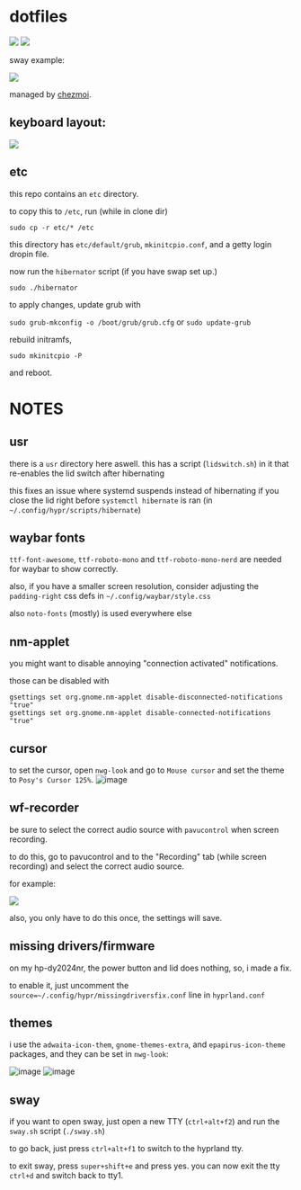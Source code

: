 # dotfiles
![](https://raw.githubusercontent.com/liaminventions/dotfiles/main/images/example.png)
![](https://raw.githubusercontent.com/liaminventions/dotfiles/main/images/eww_example1.png)

sway example:

![](https://raw.githubusercontent.com/liaminventions/dotfiles/main/images/swayexample.png)

managed by [chezmoi](https://github.com/twpayne/chezmoi).

## keyboard layout:

![](https://raw.githubusercontent.com/liaminventions/dotfiles/main/layout.svg)

## etc

this repo contains an `etc` directory.

to copy this to `/etc`, run (while in clone dir)
```
sudo cp -r etc/* /etc
```
this directory has `etc/default/grub`, `mkinitcpio.conf`, and a getty login dropin file.

now run the `hibernator` script (if you have swap set up.)

```
sudo ./hibernator
```

to apply changes, update grub with

`sudo grub-mkconfig -o /boot/grub/grub.cfg` or `sudo update-grub`

rebuild initramfs,
```
sudo mkinitcpio -P
```
and reboot.

# NOTES

## usr

there is a `usr` directory here aswell. this has a script (`lidswitch.sh`) in it that re-enables the lid switch after hibernating

this fixes an issue where systemd suspends instead of hibernating if you close the lid right before `systemctl hibernate` is ran (in `~/.config/hypr/scripts/hibernate`) 

## waybar fonts

`ttf-font-awesome`, `ttf-roboto-mono` and `ttf-roboto-mono-nerd` are needed for waybar to show correctly.

also, if you have a smaller screen resolution, consider adjusting the `padding-right` css defs in `~/.config/waybar/style.css`

also `noto-fonts` (mostly) is used everywhere else

## nm-applet

you might want to disable annoying "connection activated" notifications.

those can be disabled with

```
gsettings set org.gnome.nm-applet disable-disconnected-notifications "true"
gsettings set org.gnome.nm-applet disable-connected-notifications "true"
```

## cursor

to set the cursor, open `nwg-look` and go to `Mouse cursor` and set the theme to `Posy's Cursor 125%`.
![image](https://raw.githubusercontent.com/liaminventions/dotfiles/main/images/posy.png)


## wf-recorder

be sure to select the correct audio source with `pavucontrol` when screen recording.

to do this, go to pavucontrol and to the "Recording" tab (while screen recording) and select the correct audio source.

for example:

![](https://raw.githubusercontent.com/liaminventions/dotfiles/main/images/pa.png)

also, you only have to do this once, the settings will save.

## missing drivers/firmware

on my hp-dy2024nr, the power button and lid does nothing, so, i made a fix.

to enable it, just uncomment the `source=~/.config/hypr/missingdriversfix.conf` line in `hyprland.conf`

## themes

i use the `adwaita-icon-them`, `gnome-themes-extra`, and `epapirus-icon-theme` packages, and they can be set in `nwg-look`:

![image](https://raw.githubusercontent.com/liaminventions/dotfiles/main/images/adwaita.png)
![image](https://raw.githubusercontent.com/liaminventions/dotfiles/main/images/epap.png)

## sway

if you want to open sway, just open a new TTY (`ctrl+alt+f2`) and run the `sway.sh` script (`./sway.sh`)

to go back, just press `ctrl+alt+f1` to switch to the hyprland tty.

to exit sway, press `super+shift+e` and press yes. you can now exit the tty `ctrl+d` and switch back to tty1.

